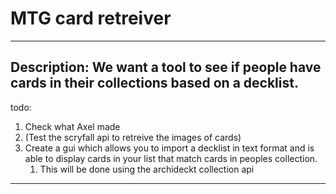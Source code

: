 # MTG card retreiver
---
Description:
We want a tool to see if people have cards in their collections based on a decklist.
---
todo:
1. Check what Axel made
2. (Test the scryfall api to retreive the images of cards)
3. Create a gui which allows you to import a decklist in text format and is able to display cards in your list that match cards in peoples collection.
   1. This will be done using the archideckt collection api
---